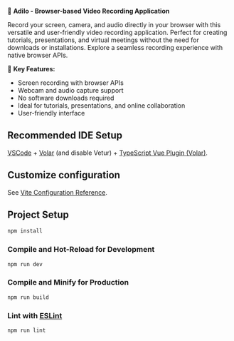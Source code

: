 🎥 **Adilo - Browser-based Video Recording Application**

Record your screen, camera, and audio directly in your browser with this versatile and user-friendly video recording application. Perfect for creating tutorials, presentations, and virtual meetings without the need for downloads or installations. Explore a seamless recording experience with native browser APIs.

🚀 **Key Features:**
- Screen recording with browser APIs
- Webcam and audio capture support
- No software downloads required
- Ideal for tutorials, presentations, and online collaboration
- User-friendly interface


## Recommended IDE Setup

[VSCode](https://code.visualstudio.com/) + [Volar](https://marketplace.visualstudio.com/items?itemName=Vue.volar) (and disable Vetur) + [TypeScript Vue Plugin (Volar)](https://marketplace.visualstudio.com/items?itemName=Vue.vscode-typescript-vue-plugin).

## Customize configuration

See [Vite Configuration Reference](https://vitejs.dev/config/).

## Project Setup

```sh
npm install
```

### Compile and Hot-Reload for Development

```sh
npm run dev
```

### Compile and Minify for Production

```sh
npm run build
```

### Lint with [ESLint](https://eslint.org/)

```sh
npm run lint
```
